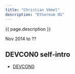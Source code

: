 ```yaml
---
title: "Christian Vömel"
description: "Ethereum OG"
---
```


{{ page.description }}

Nov 2014 to ??

## DEVCON0 self-intro
- [DEVCON0](https://youtu.be/_BvvUlKDqp0?t=34m2s)
